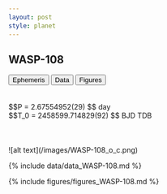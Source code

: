 ```yaml
---
layout: post
style: planet
---
```

<script src="../js/planets.js"></script>

## WASP-108

<!-- Tab links -->
<div class="tab">
<button class="tablinks" onclick="openCity(event, 'Ephemeris')">Ephemeris</button>
<button class="tablinks" onclick="openCity(event, 'Data')">Data</button>
<button class="tablinks" onclick="openCity(event, 'Figures')">Figures</button>
</div>

<!-- Tab content -->
<div id="Ephemeris" class="tabcontent" markdown="1">
<br/><br/>
$$P = 2.67554952(29) $$ day <br/>
$$T_0 = 2458599.714829(92) $$ BJD TDB
<br/><br/>
<br/><br/>
![alt text](/images/WASP-108_o_c.png)
</div>


<div id="Data" class="tabcontent" markdown="1">

{% include data/data_WASP-108.md %}

</div>

<div id="Figures" class="tabcontent" markdown="1">
{% include figures/figures_WASP-108.md %}
</div>


<script src="../js/tabs.js"></script>


